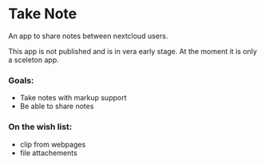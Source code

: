 # Take Note
An app to share notes between nextcloud users. 

This app is not published and is in vera early stage. At the moment it is only a sceleton app.

### Goals:
* Take notes with markup support
* Be able to share notes

### On the wish list:
* clip from webpages
* file attachements
